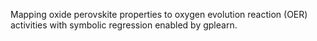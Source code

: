 Mapping oxide perovskite properties to oxygen evolution reaction (OER) activities with symbolic regression enabled by gplearn.
